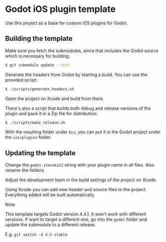 # Godot iOS plugin template

Use this project as a base for custom iOS plugins for Godot.

## Building the template

Make sure you fetch the submodules, since that includes the Godot source which is necessary for building.

```sh
$ git submodule update --init
```

Generate the headers from Godot by starting a build. You can use the provided script:

```sh
$ ./scripts/generate_headers.sh
```

Open the project on Xcode and build from there.

There's also a script that builds both debug and release versions of the plugin and pack it in a Zip file for distribution:

```sh
$ ./scripts/make_release.sh
```

With the resulting folder under `bin`, you can put it in the Godot project under the `ios/plugins` folder.

## Updating the template

Change the `godot-storekit2` string with your plugin name in all files. Also rename the folders.

Adjust the development team in the build settings of the project on Xcode.

Using Xcode you can add new header and source files to the project. Everything added will be built automatically.

>[!NOTE]
>This template targets Godot version 4.4.1. It won't work with different versions.
>If want to target a different one, go into the `godot` folder and update the submodule to a different release.
>
>E.g. `git switch -d 4.5-stable`
